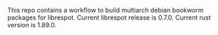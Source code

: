 This repo contains a workflow to build multiarch debian bookworm packages for librespot.
Current librespot release is 0.7.0.
Current rust version is 1.89.0.
